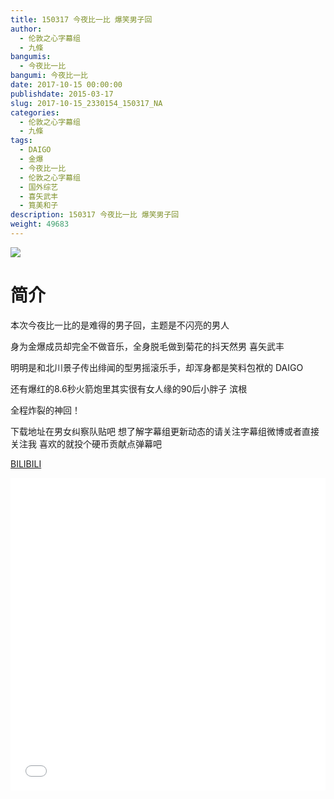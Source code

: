 ```yaml
---
title: 150317 今夜比一比 爆笑男子回
author: 
  - 伦敦之心字幕组
  - 九條
bangumis: 
  - 今夜比一比
bangumi: 今夜比一比
date: 2017-10-15 00:00:00
publishdate: 2015-03-17
slug: 2017-10-15_2330154_150317_NA
categories: 
  - 伦敦之心字幕组
  - 九條
tags: 
  - DAIGO
  - 金爆
  - 今夜比一比
  - 伦敦之心字幕组
  - 国外综艺
  - 喜矢武丰
  - 筧美和子
description: 150317 今夜比一比 爆笑男子回
weight: 49683
---
```


![](https://i.imgur.com/y6uXxXC.jpg)

# 简介  
本次今夜比一比的是难得的男子回，主题是不闪亮的男人
身为金爆成员却完全不做音乐，全身脱毛做到菊花的抖天然男 喜矢武丰
明明是和北川景子传出绯闻的型男摇滚乐手，却浑身都是笑料包袱的 DAIGO
还有爆红的8.6秒火箭炮里其实很有女人缘的90后小胖子 滨根
全程炸裂的神回！
下载地址在男女纠察队贴吧 想了解字幕组更新动态的请关注字幕组微博或者直接关注我 喜欢的就投个硬币贡献点弹幕吧

  [BILIBILI](https://www.bilibili.com/video/av2330154/)


  <iframe src="//www.bilibili.com/html/html5player.html?cid=3637559&aid=2330154" width="100%" height="500" frameborder="0" allowfullscreen="allowfullscreen"></iframe>
